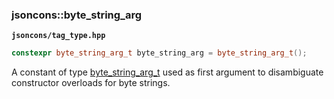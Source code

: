 ### jsoncons::byte_string_arg

__`jsoncons/tag_type.hpp`__

```c++
constexpr byte_string_arg_t byte_string_arg = byte_string_arg_t();
```

A constant of type [byte_string_arg_t](byte_string_arg_t.md) used as first argument to disambiguate constructor overloads for byte strings.

